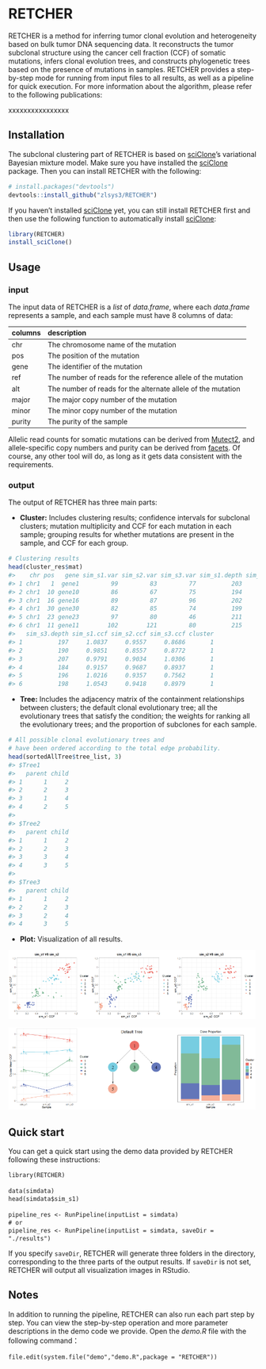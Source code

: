 
<!-- README.md is generated from README.Rmd. Please edit that file -->

# RETCHER

<!-- badges: start -->
<!-- badges: end -->

RETCHER is a method for inferring tumor clonal evolution and
heterogeneity based on bulk tumor DNA sequencing data. It reconstructs
the tumor subclonal structure using the cancer cell fraction (CCF) of
somatic mutations, infers clonal evolution trees, and constructs
phylogenetic trees based on the presence of mutations in samples.
RETCHER provides a step-by-step mode for running from input files to all
results, as well as a pipeline for quick execution. For more information
about the algorithm, please refer to the following publications:

xxxxxxxxxxxxxxxx

## Installation

The subclonal clustering part of RETCHER is based on
[sciClone](https://github.com/genome/sciclone)’s variational Bayesian
mixture model. Make sure you have installed the
[sciClone](https://github.com/genome/sciclone) package. Then you can
install RETCHER with the following:

``` r
# install.packages("devtools")
devtools::install_github("zlsys3/RETCHER")
```

If you haven’t installed [sciClone](https://github.com/genome/sciclone)
yet, you can still install RETCHER first and then use the following
function to automatically install
[sciClone](https://github.com/genome/sciclone):

``` r
library(RETCHER)
install_sciClone()
```

## Usage

### input

The input data of RETCHER is a *list* of *data.frame*, where each
*data.frame* represents a sample, and each sample must have 8 columns of
data:

| columns | description                                                  |
|:--------|:-------------------------------------------------------------|
| chr     | The chromosome name of the mutation                          |
| pos     | The position of the mutation                                 |
| gene    | The identifier of the mutation                               |
| ref     | The number of reads for the reference allele of the mutation |
| alt     | The number of reads for the alternate allele of the mutation |
| major   | The major copy number of the mutation                        |
| minor   | The minor copy number of the mutation                        |
| purity  | The purity of the sample                                     |

Allelic read counts for somatic mutations can be derived from
[Mutect2](https://gatk.broadinstitute.org/hc/en-us/articles/360037593851-Mutect2),
and allele-specific copy numbers and purity can be derived from
[facets](https://github.com/mskcc/facets). Of course, any other tool
will do, as long as it gets data consistent with the requirements.

### output

The output of RETCHER has three main parts:

- **Cluster:** Includes clustering results; confidence intervals for
  subclonal clusters; mutation multiplicity and CCF for each mutation in
  each sample; grouping results for whether mutations are present in the
  sample, and CCF for each group.

``` r
# Clustering results
head(cluster_res$mat)
#>    chr pos   gene sim_s1.var sim_s2.var sim_s3.var sim_s1.depth sim_s2.depth
#> 1 chr1   1  gene1         99         83         77          203          193
#> 2 chr1  10 gene10         86         67         75          194          174
#> 3 chr1  16 gene16         89         87         96          202          214
#> 4 chr1  30 gene30         82         85         74          199          195
#> 5 chr1  23 gene23         97         80         46          211          190
#> 6 chr1  11 gene11        102        121         80          215          207
#>   sim_s3.depth sim_s1.ccf sim_s2.ccf sim_s3.ccf cluster
#> 1          197     1.0837     0.9557     0.8686       1
#> 2          190     0.9851     0.8557     0.8772       1
#> 3          207     0.9791     0.9034     1.0306       1
#> 4          184     0.9157     0.9687     0.8937       1
#> 5          196     1.0216     0.9357     0.7562       1
#> 6          198     1.0543     0.9418     0.8979       1
```

- **Tree:** Includes the adjacency matrix of the containment
  relationships between clusters; the default clonal evolutionary tree;
  all the evolutionary trees that satisfy the condition; the weights for
  ranking all the evolutionary trees; and the proportion of subclones
  for each sample.

``` r
# All possible clonal evolutionary trees and
# have been ordered according to the total edge probability.
head(sortedAllTree$tree_list, 3)
#> $Tree1
#>   parent child
#> 1      1     2
#> 2      2     3
#> 3      1     4
#> 4      2     5
#> 
#> $Tree2
#>   parent child
#> 1      1     2
#> 2      2     3
#> 3      3     4
#> 4      3     5
#> 
#> $Tree3
#>   parent child
#> 1      1     2
#> 2      2     3
#> 3      2     4
#> 4      3     5
```

- **Plot:** Visualization of all results.

<img src="man/figures/README-unnamed-chunk-4-1.png" width="33%" height="33%" /><img src="man/figures/README-unnamed-chunk-4-2.png" width="33%" height="33%" /><img src="man/figures/README-unnamed-chunk-4-3.png" width="33%" height="33%" />

<img src="man/figures/README-unnamed-chunk-5-1.png" width="33%" height="33%" /><img src="man/figures/README-unnamed-chunk-5-2.png" width="33%" height="33%" /><img src="man/figures/README-unnamed-chunk-5-3.png" width="33%" height="33%" />

## Quick start

You can get a quick start using the demo data provided by RETCHER
following these instructions:

    library(RETCHER)

    data(simdata)
    head(simdata$sim_s1)

    pipeline_res <- RunPipeline(inputList = simdata)
    # or
    pipeline_res <- RunPipeline(inputList = simdata, saveDir = "./results")

If you specify `saveDir`, RETCHER will generate three folders in the
directory, corresponding to the three parts of the output results. If
`saveDir` is not set, RETCHER will output all visualization images in
RStudio.

## Notes

In addition to running the pipeline, RETCHER can also run each part step
by step. You can view the step-by-step operation and more parameter
descriptions in the demo code we provide. Open the *demo.R* file with
the following command：

`file.edit(system.file("demo","demo.R",package = "RETCHER"))`
